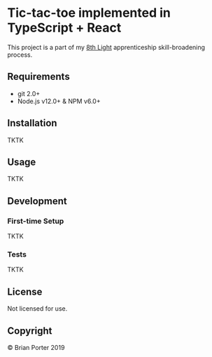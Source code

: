 # Tic-tac-toe implemented in TypeScript + React

This project is a part of my [8th Light](https://8thlight.com/) apprenticeship skill-broadening process.


## Requirements

* git 2.0+
* Node.js v12.0+ & NPM v6.0+


## Installation

TKTK


## Usage

TKTK


## Development


### First-time Setup

TKTK


### Tests

TKTK


## License

Not licensed for use.


## Copyright

&copy; Brian Porter 2019

